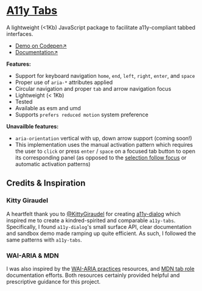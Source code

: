 # [A11y Tabs](https://github.com/AgnosticUI/a11y-tabs)

A lightweight (<1Kb) JavaScript package to facilitate a11y-compliant tabbed interfaces.

- [Demo on Codepen↗](https://codepen.io/roblevin/pen/qBXmvoL)
- [Documentation↗](https://agnosticui.github.io/a11y-tabs/)

**Features:**

- Support for keyboard navigation `home`, `end`, `left`, `right`, `enter`, and `space`
- Proper use of `aria-*` attributes applied
- Circular navigation and proper `tab` and arrow navigation focus
- Lightweight (< 1Kb) 
- Tested
- Available as esm and umd
- Supports `prefers reduced motion` system preference

**Unavailble features:**

- `aria-orientation` vertical with up, down arrow support (coming soon!)
- This implementation uses the manual activation pattern which requires the user to `click` or press `enter` / `space` on a focused tab button to open its corresponding panel (as opposed to the [selection follow focus](https://www.w3.org/TR/wai-aria-practices-1.1/#kbd_selection_follows_focus) or automatic activation patterns)

## Credits & Inspiration

### Kitty Giraudel
A heartfelt thank you to [@KittyGiraudel](https://github.com/KittyGiraudel) for creating [a11y-dialog](https://github.com/KittyGiraudel/a11y-dialog) which inspired me to create a kindred-spirited and comparable `a11y-tabs`. Specifically, I found `a11y-dialog`'s small surface API, clear documentation and sandbox demo made ramping up quite efficient. As such, I followed the same patterns with `a11y-tabs`.

### WAI-ARIA &amp; MDN
I was also inspired by the [WAI-ARIA practices](https://www.w3.org/TR/wai-aria-practices-1.1/#intro) resources, and [MDN tab role](https://developer.mozilla.org/en-US/docs/Web/Accessibility/ARIA/Roles/Tab_Role) documentation efforts. Both resources certainly provided helpful and prescriptive guidance for this project.

